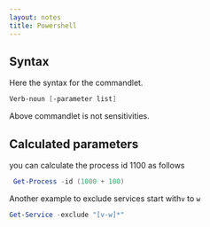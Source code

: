 ```yaml
---
layout: notes 
title: Powershell
---
```

## Syntax
Here the syntax for the commandlet.
```powershell
Verb-noun [-parameter list]
```
Above commandlet is not sensitivities.
 
## Calculated parameters

you can calculate the process id 1100 as follows
```powershell
 Get-Process -id (1000 + 100)
```
Another example to exclude services start with`v` to `w` 
```powershell
Get-Service -exclude "[v-w]*"
```
<!--stackedit_data:
eyJoaXN0b3J5IjpbMTc3MTgwMDg4NCw3NzI1NjU0NDddfQ==
-->
